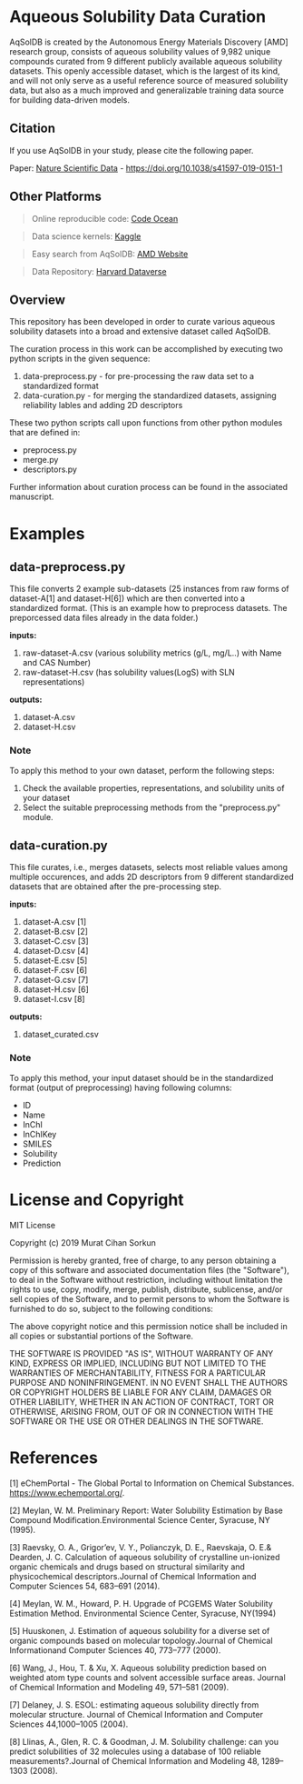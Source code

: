 # Aqueous Solubility Data Curation

AqSolDB is created by the Autonomous Energy Materials Discovery [AMD] research group, consists of aqueous solubility values of 9,982 unique compounds curated from 9 different publicly available aqueous solubility datasets. This openly accessible dataset, which is the largest of its kind, and will not only serve as a useful reference source of measured solubility data, but also as a much improved and generalizable training data source for building data-driven models.


## Citation

If you use AqSolDB in your study, please cite the following paper.

Paper: [Nature Scientific Data](https://doi.org/10.1038/s41597-019-0151-1) - https://doi.org/10.1038/s41597-019-0151-1


## Other Platforms 

> Online reproducible code: [Code Ocean](https://doi.org/10.24433/CO.1992938.v1)

> Data science kernels: [Kaggle](https://www.kaggle.com/sorkun/aqsoldb-a-curated-aqueous-solubility-dataset)

> Easy search from AqSolDB: [AMD Website](https://www.amdlab.nl/database/AqSolDB/)

> Data Repository: [Harvard Dataverse](https://doi.org/10.7910/DVN/OVHAW8) 


## Overview

This repository has been developed in order to curate various aqueous solubility datasets into a broad and extensive dataset called AqSolDB.

The curation process in this work can be accomplished by executing two python scripts in the given sequence:
1. data-preprocess.py  - for pre-processing the raw data set to a standardized format
2. data-curation.py - for merging the standardized datasets, assigning reliability lables and adding 2D descriptors

These two python scripts call upon functions from other python modules that are defined in:
- preprocess.py
- merge.py
- descriptors.py

Further information about curation process can be found in the associated manuscript.

# Examples 

## data-preprocess.py 

This file converts 2 example sub-datasets (25 instances from raw forms of dataset-A[1] and dataset-H[6]) which are then converted into a standardized format. (This is an example how to preprocess datasets. The preporcessed data files already in the data folder.)

**inputs:**
1. raw-dataset-A.csv (various solubility metrics (g/L, mg/L..) with Name and CAS Number)
2. raw-dataset-H.csv (has solubility values(LogS) with SLN representations) 

**outputs:**
1. dataset-A.csv 
2. dataset-H.csv 

### Note

To apply this method to your own dataset, perform the following steps:
1. Check the available properties, representations, and solubility units of your dataset
2. Select the suitable preprocessing methods from the "preprocess.py" module.

## data-curation.py 

This file curates, i.e., merges datasets, selects most reliable values among multiple occurences, and adds 2D descriptors from 9 different standardized datasets that are obtained after the pre-processing step. 

**inputs:**
1. dataset-A.csv [1]
2. dataset-B.csv [2]
3. dataset-C.csv [3]
4. dataset-D.csv [4]
5. dataset-E.csv [5]
6. dataset-F.csv [6]
7. dataset-G.csv [7]
8. dataset-H.csv [6]
9. dataset-I.csv [8]

**outputs:**
1. dataset_curated.csv

### Note

To apply this method, your input dataset should be in the standardized format (output of preprocessing) having following columns:
- ID
- Name
- InChI
- InChIKey
- SMILES
- Solubility
- Prediction

# License and Copyright
MIT License

Copyright (c) 2019 Murat Cihan Sorkun

Permission is hereby granted, free of charge, to any person obtaining a copy
of this software and associated documentation files (the "Software"), to deal
in the Software without restriction, including without limitation the rights
to use, copy, modify, merge, publish, distribute, sublicense, and/or sell
copies of the Software, and to permit persons to whom the Software is
furnished to do so, subject to the following conditions:

The above copyright notice and this permission notice shall be included in all
copies or substantial portions of the Software.

THE SOFTWARE IS PROVIDED "AS IS", WITHOUT WARRANTY OF ANY KIND, EXPRESS OR
IMPLIED, INCLUDING BUT NOT LIMITED TO THE WARRANTIES OF MERCHANTABILITY,
FITNESS FOR A PARTICULAR PURPOSE AND NONINFRINGEMENT. IN NO EVENT SHALL THE
AUTHORS OR COPYRIGHT HOLDERS BE LIABLE FOR ANY CLAIM, DAMAGES OR OTHER
LIABILITY, WHETHER IN AN ACTION OF CONTRACT, TORT OR OTHERWISE, ARISING FROM,
OUT OF OR IN CONNECTION WITH THE SOFTWARE OR THE USE OR OTHER DEALINGS IN THE
SOFTWARE.



# References

[1] eChemPortal - The Global Portal to Information on Chemical Substances. https://www.echemportal.org/.

[2] Meylan, W. M.  Preliminary Report:  Water Solubility Estimation by Base Compound Modification.Environmental Science Center, Syracuse, NY (1995).

[3] Raevsky, O. A., Grigor’ev, V. Y., Polianczyk, D. E., Raevskaja, O. E.& Dearden, J. C. Calculation of aqueous solubility of crystalline un-ionized organic chemicals and drugs based on structural similarity and physicochemical descriptors.Journal of Chemical Information and Computer Sciences 54, 683–691 (2014).

[4] Meylan, W. M., Howard, P. H.  Upgrade of PCGEMS Water Solubility Estimation Method. Environmental Science Center, Syracuse, NY(1994)

[5] Huuskonen, J. Estimation of aqueous solubility for a diverse set of organic compounds based on molecular topology.Journal of Chemical Informationand Computer Sciences 40, 773–777 (2000).

[6] Wang, J., Hou, T. & Xu, X. Aqueous solubility prediction based on weighted atom type counts and solvent accessible surface areas. Journal of Chemical Information and Modeling 49, 571–581 (2009).

[7] Delaney, J. S. ESOL: estimating aqueous solubility directly from molecular structure. Journal of Chemical Information and Computer Sciences 44,1000–1005 (2004).

[8] Llinas, A., Glen, R. C. & Goodman, J. M. Solubility challenge: can you predict solubilities of 32 molecules using a database of 100 reliable measurements?.Journal of Chemical Information and Modeling 48, 1289–1303 (2008).
